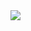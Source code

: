 <img src="https://ik.imagekit.io/victorluismf/readme-github_XH4rnt1rq6g.png?updatedAt=1638815950306">
